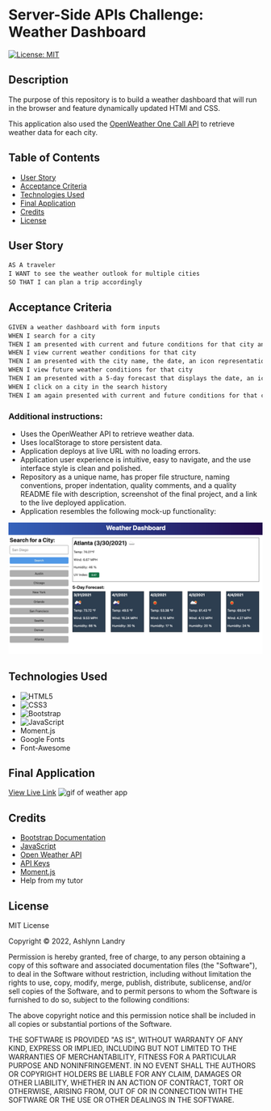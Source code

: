 # Server-Side APIs Challenge: Weather Dashboard

[![License: MIT](https://img.shields.io/badge/License-MIT-yellow.svg)](https://opensource.org/licenses/MIT)

## Description
The purpose of this repository is to build a weather dashboard that will run in the browser and feature dynamically updated HTMl and CSS.

This application also used the [OpenWeather One Call API](https://openweathermap.org/api/one-call-api) to retrieve weather data for each city. 

## Table of Contents 
- [User Story](#user-story)
- [Acceptance Criteria](#acceptance-criteria)
- [Technologies Used](#technologies-used)
- [Final Application](#final-application)
- [Credits](#credits)
- [License](#license)

## User Story 
```md 
AS A traveler
I WANT to see the weather outlook for multiple cities
SO THAT I can plan a trip accordingly
```

## Acceptance Criteria
```md
GIVEN a weather dashboard with form inputs
WHEN I search for a city
THEN I am presented with current and future conditions for that city and that city is added to the search history
WHEN I view current weather conditions for that city
THEN I am presented with the city name, the date, an icon representation of weather conditions, the temperature, the humidity, and the the wind speed
WHEN I view future weather conditions for that city
THEN I am presented with a 5-day forecast that displays the date, an icon representation of weather conditions, the temperature, the wind speed, and the humidity
WHEN I click on a city in the search history
THEN I am again presented with current and future conditions for that city
```

### Additional instructions:
* Uses the OpenWeather API to retrieve weather data.
* Uses localStorage to store persistent data.
* Application deploys at live URL with no loading errors. 
* Application user experience is intuitive, easy to navigate, and the use interface style is clean and polished.
* Repository as a unique name, has proper file structure, naming conventions, proper indentation, quality comments, and a quality README file with description, screenshot of the final project, and a link to the live deployed application.
* Application resembles the following mock-up functionality: 

![photo of mock-up](./assets/images/06-server-side-apis-homework-demo.png)

## Technologies Used
* ![HTML5](https://img.shields.io/badge/html5-%23E34F26.svg?style=for-the-badge&logo=html5&logoColor=white)
* ![CSS3](https://img.shields.io/badge/css3-%231572B6.svg?style=for-the-badge&logo=css3&logoColor=white)
* ![Bootstrap](https://img.shields.io/badge/bootstrap-%23563D7C.svg?style=for-the-badge&logo=bootstrap&logoColor=white)
* ![JavaScript](https://img.shields.io/badge/javascript-%23323330.svg?style=for-the-badge&logo=javascript&logoColor=%23F7DF1E)
* Moment.js
* Google Fonts
* Font-Awesome 

## Final Application
[View Live Link](https://ashclandry.github.io/weather-dash/)
![gif of weather app](./assets/images/Weather%20Dashboard.gif)

## Credits
* [Bootstrap Documentation](https://getbootstrap.com/docs/5.2/getting-started/introduction/)
* [JavaScript](https://developer.mozilla.org/en-US/docs/Web/JavaScript)
* [Open Weather API](https://openweathermap.org/forecast5)
* [API Keys](https://coding-boot-camp.github.io/full-stack/apis/how-to-use-api-keys)
* [Moment.js](https://momentjs.com/docs/)
* Help from my tutor 

## License 
MIT License

Copyright © 2022, Ashlynn Landry

Permission is hereby granted, free of charge, to any person obtaining a copy
of this software and associated documentation files (the "Software"), to deal
in the Software without restriction, including without limitation the rights
to use, copy, modify, merge, publish, distribute, sublicense, and/or sell
copies of the Software, and to permit persons to whom the Software is
furnished to do so, subject to the following conditions:

The above copyright notice and this permission notice shall be included in all
copies or substantial portions of the Software.

THE SOFTWARE IS PROVIDED "AS IS", WITHOUT WARRANTY OF ANY KIND, EXPRESS OR
IMPLIED, INCLUDING BUT NOT LIMITED TO THE WARRANTIES OF MERCHANTABILITY,
FITNESS FOR A PARTICULAR PURPOSE AND NONINFRINGEMENT. IN NO EVENT SHALL THE
AUTHORS OR COPYRIGHT HOLDERS BE LIABLE FOR ANY CLAIM, DAMAGES OR OTHER
LIABILITY, WHETHER IN AN ACTION OF CONTRACT, TORT OR OTHERWISE, ARISING FROM,
OUT OF OR IN CONNECTION WITH THE SOFTWARE OR THE USE OR OTHER DEALINGS IN THE
SOFTWARE.



